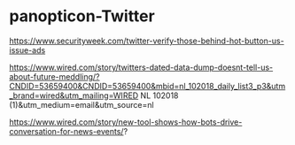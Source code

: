 # panopticon-Twitter

https://www.securityweek.com/twitter-verify-those-behind-hot-button-us-issue-ads

https://www.wired.com/story/twitters-dated-data-dump-doesnt-tell-us-about-future-meddling/?CNDID=53659400&CNDID=53659400&mbid=nl_102018_daily_list3_p3&utm_brand=wired&utm_mailing=WIRED NL 102018 (1)&utm_medium=email&utm_source=nl

https://www.wired.com/story/new-tool-shows-how-bots-drive-conversation-for-news-events/?
